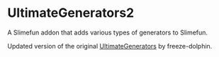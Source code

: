 # UltimateGenerators2

A Slimefun addon that adds various types of generators to Slimefun.

Updated version of the original [UltimateGenerators](https://github.com/freeze-dolphin/UltimateGenerators) by freeze-dolphin.
